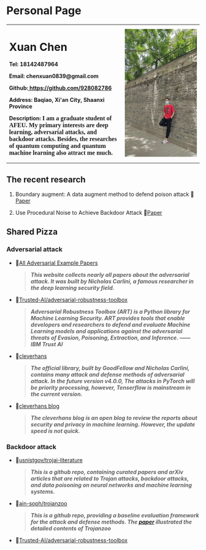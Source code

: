 # Personal Page
<table border="0">
  <tr>
    <td width="60%">
      <h1>Xuan Chen</h1>
      <p><b>Tel: 18142487964</b></p>
      <p><b>Email: chenxuan0839@gmail.com</b></p>
      <p><b>Github:<a href="https://github.com/928082786">
      https://github.com/928082786</a></b> </p>
      <p><b>Address:  Baqiao, Xi'an City, Shaanxi Province</b></p>
      <p><b>Description:  <font face="楷体" size=3pt>I am a graduate student of AFEU. My primary interests are deep learning, adversarial attacks, and backdoor attacks. Besides, the researches of quantum computing and quantum machine learning also attract me much.</font></b></p> 
    </td>
    <td width="40%">
      <img src="me.jpg" width="100%">    
    </td>
  </tr>
</table>



## The recent research

1. Boundary augment: A data augment method to defend poison attack
📖[Paper](https://ietresearch.onlinelibrary.wiley.com/doi/full/10.1049/ipr2.12325)

2. Use Procedural Noise to Achieve Backdoor Attack
📖[Paper](https://www.researchgate.net/publication/354345187_Use_Procedural_Noise_to_Achieve_Backdoor_Attack)


## Shared Pizza
### Adversarial attack
- 🚀[All Adversarial Example Papers](https://nicholas.carlini.com/writing/2019/all-adversarial-example-papers.html)
  > ***This website collects nearly all papers about the adversarial attack. It was built by Nicholas Carlini, a famous researcher in the deep learning security field.***

- 🚀[Trusted-AI/adversarial-robustness-toolbox](https://github.com/Trusted-AI/adversarial-robustness-toolbox)
  > ***Adversarial Robustness Toolbox (ART) is a Python library for Machine Learning Security. ART provides tools that enable developers and researchers to defend and evaluate Machine Learning models and applications against the adversarial threats of Evasion, Poisoning, Extraction, and Inference. ——IBM Trust AI***

- 🚀[cleverhans](https://github.com/cleverhans-lab/cleverhans)
  > ***The official library, built by GoodFellow and Nicholas Carlini, contains many attack and defense methods of adversarial attack. In the future version v4.0.0, The attacks in PyTorch will be priority processing, however, Tenserflow is mainstream in the current version.***

- 🚀[cleverhans blog](http://www.cleverhans.io/)
  > ***The cleverhans blog is an open blog to review the reports about security and privacy in machine learning. However, the update speed is not quick.***

### Backdoor attack
- 🚀[usnistgov/trojai-literature](https://github.com/usnistgov/trojai-literature)
  > ***This is a github repo, containing curated papers and arXiv articles that are related to Trojan attacks, backdoor attacks, and data poisoning on neural networks and machine learning systems.***

- 🚀[ain-soph/trojanzoo](https://github.com/ain-soph/trojanzoo)
  > ***This is a github repo, providing a baseline evaluation framework for the attack and defense methods. The [paper](https://arxiv.org/abs/2012.09302) illustrated the detailed contents of Trojanzoo***

- 🚀[Trusted-AI/adversarial-robustness-toolbox](https://github.com/Trusted-AI/adversarial-robustness-toolbox)
